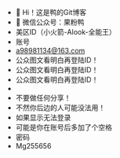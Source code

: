 - 👋 Hi！这是鸭的Git博客
- 💞️ 微信公众号：果粉鸭
- 美区ID（小火箭-Alook-全能王）
- 账号
- a98981134@163.com
- 公众图文看明白再登陆ID！
- 公众图文看明白再登陆ID！
- 公众图文看明白再登陆ID！
- 
- 不要做任何分享！
- 不然你后边的人可能没法用！
- 如果显示无法登录
- 可能是你在账号后多加了个空格
- 密码
- Mg255656
<!---
iOSDuck/iOSDuck is a ✨ special ✨ repository because its `README.md` (this file) appears on your GitHub profile.
You can click the Preview link to take a look at your changes.
--->

